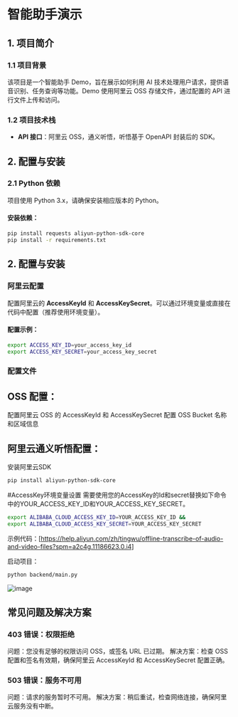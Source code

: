 # 智能助手演示

## 1. 项目简介

### 1.1 项目背景
该项目是一个智能助手 Demo，旨在展示如何利用 AI 技术处理用户请求，提供语音识别、任务查询等功能。Demo 使用阿里云 OSS 存储文件，通过配置的 API 进行文件上传和访问。

### 1.2 项目技术栈
- **API 接口**：阿里云 OSS，通义听悟，听悟基于 OpenAPI 封装后的 SDK。

## 2. 配置与安装

### 2.1 Python 依赖
项目使用 Python 3.x，请确保安装相应版本的 Python。

#### 安装依赖：
```bash
pip install requests aliyun-python-sdk-core
pip install -r requirements.txt
```
## 2. 配置与安装

###  阿里云配置
配置阿里云的 **AccessKeyId** 和 **AccessKeySecret**。可以通过环境变量或直接在代码中配置（推荐使用环境变量）。

#### 配置示例：
```bash
export ACCESS_KEY_ID=your_access_key_id
export ACCESS_KEY_SECRET=your_access_key_secret
```
### 配置文件
## OSS 配置：
配置阿里云 OSS 的 AccessKeyId 和 AccessKeySecret
配置 OSS Bucket 名称和区域信息
## 阿里云通义听悟配置：
安装阿里云SDK
```bash
pip install aliyun-python-sdk-core
```

#AccessKey环境变量设置
需要使用您的AccessKey的Id和secret替换如下命令中的YOUR_ACCESS_KEY_ID和YOUR_ACCESS_KEY_SECRET。
```bash
export ALIBABA_CLOUD_ACCESS_KEY_ID=YOUR_ACCESS_KEY_ID &&
export ALIBABA_CLOUD_ACCESS_KEY_SECRET=YOUR_ACCESS_KEY_SECRET
```
示例代码：[https://help.aliyun.com/zh/tingwu/offline-transcribe-of-audio-and-video-files?spm=a2c4g.11186623.0.i4]

启动项目：
```bash
python backend/main.py
```

![image](https://github.com/user-attachments/assets/8c083f70-da10-40b7-a9e2-d83cf0ea4f80)

## 常见问题及解决方案

### 403 错误：权限拒绝
问题：您没有足够的权限访问 OSS，或签名 URL 已过期。
解决方案：检查 OSS 配置和签名有效期，确保阿里云 AccessKeyId 和 AccessKeySecret 配置正确。

### 503 错误：服务不可用
问题：请求的服务暂时不可用。
解决方案：稍后重试，检查网络连接，确保阿里云服务没有中断。
